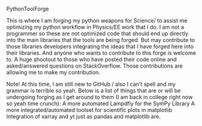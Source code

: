 PythonToolForge

This is where I am forging my python weapons for Science/ to assist me optimizing my python workflow in Physics/EE work that I do. 
I am not a programmer so these are not optimized code that should end up directly into the main libraries that the tools are being forged. But may contribute to those libraries developers integrating the ideas that I have forged here into their libraries. And anyone who wants to contribute to this forge is welcome to.  A huge shootout to those who have posted their code online and asked/answered questions on StackOverflow. Those contributions are allowing me to make my contribution. 

Note! At this time, I am still new to GitHub / also I can’t spell and my grammar is terrible so yeah. 
Below is a list of things that are or will be undergoing forging as I get around to them (I am back in college right now so yeah time crunch):
A more automated Lampdfiy for the SymPy Library
A more integrated/automated toolset for scientific plots in matplotlib 
Integration of xarray and yt just as pandas and matplotlib are. 
